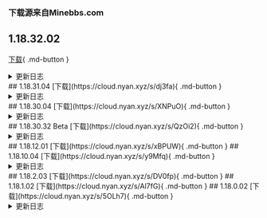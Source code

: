 
### 下载源来自Minebbs.com
## 1.18.32.02
[下载](https://cloud.nyan.xyz/s/6VVc1){ .md-button }
<details markdown='1'><summary>更新日志</summary>
修复了两个性能问题。
</details>
## 1.18.31.04
[下载](https://cloud.nyan.xyz/s/dj3fa){ .md-button }
<details markdown='1'><summary>更新日志</summary>
加入了一个新的实验性玩法子选项，并修复了一些漏洞。
</details>
## 1.18.30.04
[下载](https://cloud.nyan.xyz/s/XNPuO){ .md-button }
<details markdown='1'><summary>更新日志</summary>
更新了创建新世界UI，在实验性玩法中加入了更多特性，并修复了一些漏洞。
</details>
## 1.18.30.32 Beta
[下载](https://cloud.nyan.xyz/s/QzOi2){ .md-button }
<details markdown='1'><summary>更新日志</summary>
在实验性玩法中加入了远古城市结构、强化深板岩和监守者，并修复了一些漏洞。
</details>
## 1.18.12.01
[下载](https://cloud.nyan.xyz/s/xBPUW){ .md-button }
## 1.18.10.04
[下载](https://cloud.nyan.xyz/s/y9Mfq){ .md-button }
<details markdown='1'><summary>更新日志</summary>
同步了一些Java版的特性，在实验性玩法中加入了1.19.0的部分特性，并修复了一些漏洞。
</details>
## 1.18.2.03
[下载](https://cloud.nyan.xyz/s/DV0fp){ .md-button }
## 1.18.1.02
[下载](https://cloud.nyan.xyz/s/Al7fG){ .md-button }
## 1.18.0.02
[下载](https://cloud.nyan.xyz/s/5OLh7){ .md-button }

<details markdown='1'><summary>更新日志</summary>
Minecraft: 洞穴悬崖:第二部分更新已经到来，带来新的功能和更多的探索！
新洞穴生成，探索你现有的世界
新的洞穴和山地生物群落，如Lush Caves和Jagged Peaks
大幅更新和改善生物群落，洞穴和矿石生成
</details>